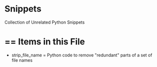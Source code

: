 # Snippets
Collection of Unrelated Python Snippets

# == Items in this File
 - strip_file_name = Python code to remove "redundant" parts of a set of file names
